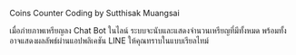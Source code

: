 Coins Counter
Coding by Sutthisak Muangsai

เมื่อภ่ายภาพเหรียญลง Chat Bot ในไลน์ ระบบจะนับและแสดงจำนวนเหรียญที่มีทั้งหมด พร้อมทั้งอาจแสดงผลลัพธ์ผ่านแอปพลิเคชัน LINE ให้คุณทราบในแบบเรียลไทม์
